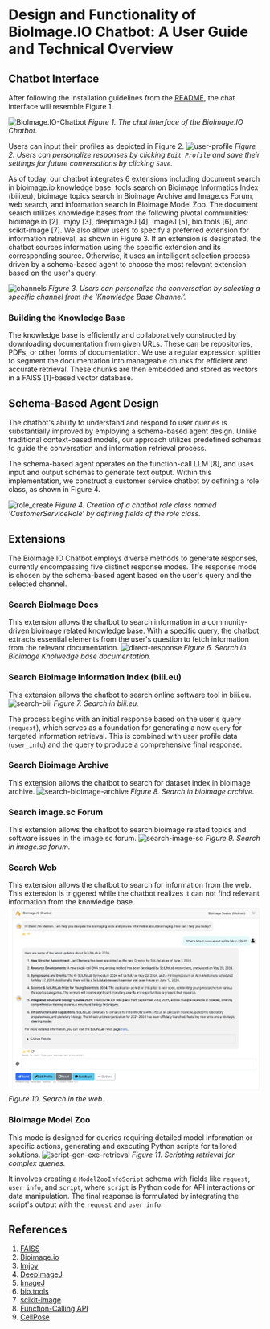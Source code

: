# Design and Functionality of BioImage.IO Chatbot: A User Guide and Technical Overview

## Chatbot Interface

After following the installation guidelines from the [README](/README.md), the chat interface will resemble Figure 1.

![BioImage.IO-Chatbot](./screenshots/chat-interface.png)
*Figure 1. The chat interface of the BioImage.IO Chatbot.*

Users can input their profiles as depicted in Figure 2. 
![user-profile](./screenshots/user-profile.png)
*Figure 2. Users can personalize responses by clicking `Edit Profile` and save their settings for future conversations by clicking `Save`.*

As of today, our chatbot integrates 6 extensions including document search in bioimage.io knowledge base, tools search on Bioimage Informatics Index (biii.eu), bioimage topics search in Bioimage Archive and Image.cs Forum, web search, and information search in Bioimage Model Zoo. The document search utilizes knowledge bases from the following pivotal communities: bioimage.io [2], Imjoy [3], deepimageJ [4], ImageJ [5], bio.tools [6], and scikit-image [7]. We also allow users to specify a preferred extension for information retrieval, as shown in Figure 3. If an extension is designated, the chatbot sources information using the specific extension and its corresponding source. Otherwise, it uses an intelligent selection process driven by a schema-based agent to choose the most relevant extension based on the user's query. 

![channels](./screenshots/extensions.png)
*Figure 3. Users can personalize the conversation by selecting a specific channel from the ‘Knowledge Base Channel’.*

### Building the Knowledge Base

The knowledge base is efficiently and collaboratively constructed by downloading documentation from given URLs. These can be repositories, PDFs, or other forms of documentation. We use a regular expression splitter to segment the documentation into manageable chunks for efficient and accurate retrieval. These chunks are then embedded and stored as vectors in a FAISS [1]-based vector database.

## Schema-Based Agent Design

The chatbot's ability to understand and respond to user queries is substantially improved by employing a schema-based agent design. Unlike traditional context-based models, our approach utilizes predefined schemas to guide the conversation and information retrieval process. 

The schema-based agent operates on the function-call LLM [8], and uses input and output schemas to generate text output. Within this implementation, we construct a customer service chatbot by defining a role class, as shown in Figure 4.

![role_create](./screenshots/role_create.png)
*Figure 4. Creation of a chatbot role class named ‘CustomerServiceRole’ by defining fields of the role class.*

## Extensions
The BioImage.IO Chatbot employs diverse methods to generate responses, currently encompassing five distinct response modes. The response mode is chosen by the schema-based agent based on the user's query and the selected channel.

### Search BioImage Docs
This extension allows the chatbot to search information in a community-driven bioimage related knowledge base. With a specific query, the chatbot extracts essential elements from the user's question to fetch information from the relevant documentation. 
        ![direct-response](./screenshots/search-bioimage-docs.png)
    *Figure 6. Search in Bioimage Knolwedge base documentation.*

### Search BioImage Information Index (biii.eu)
This extension allows the chatbot to search online software tool in biii.eu.
    ![search-biii](./screenshots/search-biii.png)
    *Figure 7. Search in biii.eu.*

The process begins with an initial response based on the user's query (`request`), which serves as a foundation for generating a new `query` for targeted information retrieval. This is combined with user profile data (`user_info`) and the query to produce a comprehensive final response.

### Search Bioimage Archive
This extension allows the chatbot to search for dataset index in bioimage archive. 
    ![search-bioimage-archive](./screenshots/search-bioimage-archive.png)
    *Figure 8. Search in bioimage archive.*

### Search image.sc Forum
This extension allows the chatbot to search bioimage related topics and software issues in the image.sc forum.
    ![search-image-sc](./screenshots/search-image-forum.png)
    *Figure 9. Search in image.sc forum.*

### Search Web
This extension allows the chatbot to search for information from the web. This extension is triggered while the chatbot realizes it can not find relevant information from the knowledge base.
    ![search-web](./screenshots/web-search.png)
    *Figure 10. Search in the web.*


### BioImage Model Zoo
This mode is designed for queries requiring detailed model information or specific actions, generating and executing Python scripts for tailored solutions.
    ![script-gen-exe-retrieval](./screenshots/search-model-zoo.png)
    *Figure 11. Scripting retrieval for complex queries.*

It involves creating a `ModelZooInfoScript` schema with fields like `request`, `user info`, and `script`, where `script` is Python code for API interactions or data manipulation. The final response is formulated by integrating the script's output with the `request` and `user info`.

## References

1. [FAISS](https://engineering.fb.com/2017/03/29/data-infrastructure/faiss-a-library-for-efficient-similarity-search/)
2. [Bioimage.io](https://bioimage.io/docs/#/)
3. [Imjoy](https://imjoy.io/docs/#/)
4. [DeepImageJ](https://deepimagej.github.io/)
5. [ImageJ](https://imagej.net)
6. [bio.tools](https://bio.tools)
7. [scikit-image](https://scikit-image.org/docs/stable/)
8. [Function-Calling API](https://openai.com/blog/function-calling-and-other-api-updates)
9. [CellPose](https://www.cellpose.org)
